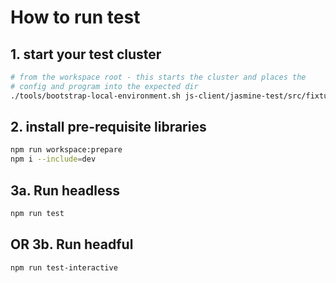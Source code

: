 # How to run test

## 1. start your test cluster
```bash
# from the workspace root - this starts the cluster and places the 
# config and program into the expected dir
./tools/bootstrap-local-environment.sh js-client/jasmine-test/src/fixture
```

## 2. install pre-requisite libraries
```bash
npm run workspace:prepare
npm i --include=dev
```

## 3a. Run headless
```bash
npm run test
```

## OR 3b. Run headful
```bash
npm run test-interactive
```
